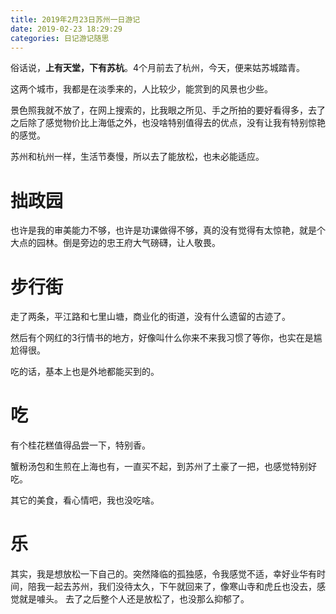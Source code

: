 ```yaml
---
title: 2019年2月23日苏州一日游记
date: 2019-02-23 18:29:29
categories: 日记游记随思
---
```


俗话说，**上有天堂，下有苏杭**。4个月前去了杭州，今天，便来姑苏城踏青。

这两个城市，我都是在淡季来的，人比较少，能赏到的风景也少些。

景色照我就不放了，在网上搜索的，比我眼之所见、手之所拍的要好看得多，去了之后除了感觉物价比上海低之外，也没啥特别值得去的优点，没有让我有特别惊艳的感觉。

苏州和杭州一样，生活节奏慢，所以去了能放松，也未必能适应。

# 拙政园

也许是我的审美能力不够，也许是功课做得不够，真的没有觉得有太惊艳，就是个大点的园林。倒是旁边的忠王府大气磅礴，让人敬畏。

# 步行街

走了两条，平江路和七里山塘，商业化的街道，没有什么遗留的古迹了。

然后有个网红的3行情书的地方，好像叫什么你来不来我习惯了等你，也实在是尴尬得很。

吃的话，基本上也是外地都能买到的。

# 吃

有个桂花糕值得品尝一下，特别香。

蟹粉汤包和生煎在上海也有，一直买不起，到苏州了土豪了一把，也感觉特别好吃。

其它的美食，看心情吧，我也没吃啥。

# 乐

其实，我是想放松一下自己的。突然降临的孤独感，令我感觉不适，幸好业华有时间，陪我一起去苏州，我们没待太久，下午就回来了，像寒山寺和虎丘也没去，感觉就是噱头。
去了之后整个人还是放松了，也没那么抑郁了。